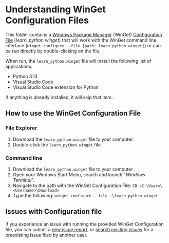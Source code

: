 # Understanding WinGet Configuration Files

This folder contains a [Windows Package Manager](https://learn.microsoft.com/windows/package-manager/winget/) (WinGet) [Configuration File](https://learn.microsoft.com/windows/package-manager/configuration/) (_learn_python.winget_) that will work with the WinGet command line interface (`winget configure --file [path: learn_python.winget]`) or can be run directly by double-clicking on the file.

When run, the `learn_python.winget` file will install the following list of applications:

- Python 3.13
- Visual Studio Code
- Visual Studio Code extension for Python

If anything is already installed, it will skip that item. 

## How to use the WinGet Configuration File

### File Explorer

1. Download the `learn_python.winget` file to your computer.
2. Double-click the `learn_python.winget` file.

### Command line

1. Download the `learn_python.winget` file to your computer.
2. Open your Windows Start Menu, search and launch "_Windows Terminal_".
3. Navigate to the path with the WinGet Configuration File: `CD <C:\Users\<Username>\Download>`
4. Type the following: `winget configure --file .\learn_python.winget`

## Issues with Configuration file

If you experience an issue with running the provided WinGet Configuration file, you can submit a [new issue report](https://github.com/microsoft/winget-dsc/issues/new/choose), or [search existing issues](https://github.com/microsoft/winget-dsc/issues) for a preexisting issue filed by another user.
